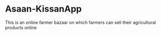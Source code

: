 # Asaan-KissanApp
This is an online farmer bazaar on which farmers can sell their agricultural products online

